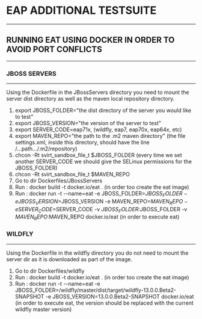 # EAP ADDITIONAL TESTSUITE
--------------------------
## RUNNING EAT USING DOCKER IN ORDER TO AVOID PORT CONFLICTS
------------------------------------------------------------


### JBOSS SERVERS
-----------------
Using the Dockerfile in the JBossServers directory you need to mount the server dist directory as well as the maven local repository directory.

1. export JBOSS_FOLDER="the dist directory of the server you would like to test"
2. export JBOSS_VERSION="the version of the server to test"
3. export SERVER_CODE=eap71x, (wildfly, eap7, eap70x, eap64x, etc)
4. export MAVEN_REPO="the path to the .m2 maven directory" (the file settings.xml, inside this directory, should have the line <localRepository>/...path.../.m2/repository</localRepository>)
5. chcon -Rt svirt_sandbox_file_t $JBOSS_FOLDER (every time we set another SERVER_CODE we should give the SELinux permissions for the JBOSS_FOLDER)
6. chcon -Rt svirt_sandbox_file_t $MAVEN_REPO
7. Go to dir Dockerfiles/JBossServers
8. Run : docker build -t docker.io/eat . (in order too create the eat image)
9. Run : docker run -t --name=eat -e JBOSS_FOLDER=$JBOSS_FOLDER -e JBOSS_VERSION=$JBOSS_VERSION -e MAVEN_REPO=$MAVEN_REPO -e SERVER_CODE=$SERVER_CODE -v $JBOSS_FOLDER:$JBOSS_FOLDER -v $MAVEN_REPO:$MAVEN_REPO  docker.io/eat (in order to execute eat)


### WILDFLY
-----------
Using the Dockerfile in the wildfly directory you do not need to mount the server dir as it is downloaded as part of the image.

1. Go to dir Dockerfiles/wildfly
2. Run : docker build -t docker.io/eat . (in order too create the eat image)
3. Run : docker run -t --name=eat -e JBOSS_FOLDER=/wildfly/master/dist/target/wildfly-13.0.0.Beta2-SNAPSHOT -e JBOSS_VERSION=13.0.0.Beta2-SNAPSHOT  docker.io/eat (in order to execute eat, the version should be replaced with the current wildfly master version)

